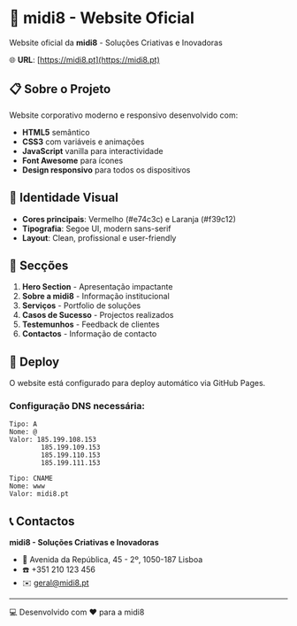 # 🎵 midi8 - Website Oficial

Website oficial da **midi8** - Soluções Criativas e Inovadoras

🌐 **URL**: [https://midi8.pt](https://midi8.pt)

## 📋 Sobre o Projeto

Website corporativo moderno e responsivo desenvolvido com:
- **HTML5** semântico
- **CSS3** com variáveis e animações
- **JavaScript** vanilla para interactividade
- **Font Awesome** para ícones
- **Design responsivo** para todos os dispositivos

## 🎨 Identidade Visual

- **Cores principais**: Vermelho (#e74c3c) e Laranja (#f39c12)
- **Tipografia**: Segoe UI, modern sans-serif
- **Layout**: Clean, profissional e user-friendly

## 📱 Secções

1. **Hero Section** - Apresentação impactante
2. **Sobre a midi8** - Informação institucional
3. **Serviços** - Portfolio de soluções
4. **Casos de Sucesso** - Projectos realizados
5. **Testemunhos** - Feedback de clientes
6. **Contactos** - Informação de contacto

## 🚀 Deploy

O website está configurado para deploy automático via GitHub Pages.

### Configuração DNS necessária:
```
Tipo: A
Nome: @
Valor: 185.199.108.153
        185.199.109.153
        185.199.110.153
        185.199.111.153

Tipo: CNAME
Nome: www
Valor: midi8.pt
```

## 📞 Contactos

**midi8 - Soluções Criativas e Inovadoras**
- 📍 Avenida da República, 45 - 2º, 1050-187 Lisboa
- ☎️ +351 210 123 456
- ✉️ geral@midi8.pt

---
💻 Desenvolvido com ❤️ para a midi8